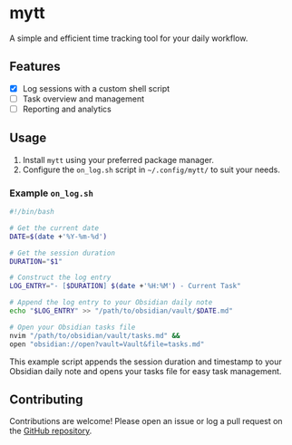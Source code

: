 # mytt

A simple and efficient time tracking tool for your daily workflow.

## Features

- [x] Log sessions with a custom shell script
- [ ] Task overview and management
- [ ] Reporting and analytics

## Usage

1. Install `mytt` using your preferred package manager.
2. Configure the `on_log.sh` script in `~/.config/mytt/` to suit your needs.
   <!-- 3. Run `mytt start` to begin a new session. -->
   <!-- 4. When you're done, run `mytt stop` to log the session. -->

### Example `on_log.sh`

```bash
#!/bin/bash

# Get the current date
DATE=$(date +'%Y-%m-%d')

# Get the session duration
DURATION="$1"

# Construct the log entry
LOG_ENTRY="- [$DURATION] $(date +'%H:%M') - Current Task"

# Append the log entry to your Obsidian daily note
echo "$LOG_ENTRY" >> "/path/to/obsidian/vault/$DATE.md"

# Open your Obsidian tasks file
nvim "/path/to/obsidian/vault/tasks.md" &&
open "obsidian://open?vault=Vault&file=tasks.md"
```

This example script appends the session duration and timestamp to your Obsidian daily note and opens your tasks file for easy task management.

## Contributing

Contributions are welcome! Please open an issue or log a pull request on the [GitHub repository](https://github.com/yourusername/mytt).
